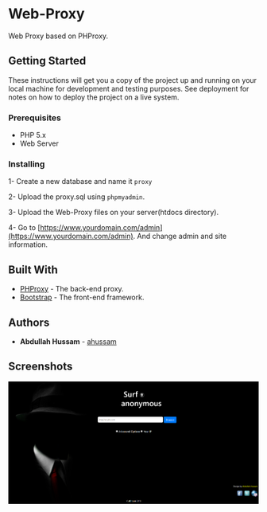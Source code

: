# Web-Proxy 

Web Proxy based on PHProxy.

## Getting Started

These instructions will get you a copy of the project up and running on your local machine for development and testing purposes. See deployment for notes on how to deploy the project on a live system.

### Prerequisites

* PHP 5.x
* Web Server 


### Installing

1- Create a new database and name it `proxy`

2- Upload the proxy.sql using `phpmyadmin`.

3- Upload the Web-Proxy files on your server(htdocs directory).

4- Go to [https://www.yourdomain.com/admin](https://www.yourdomain.com/admin). And change admin and site information. 


## Built With

* [PHProxy](https://sourceforge.net/projects/poxy/) - The back-end proxy. 
* [Bootstrap](https://sourceforge.net/projects/poxy/) - The front-end framework.
 

## Authors

* **Abdullah Hussam** - [ahussam](https://github.com/ahussam)

## Screenshots 


![SS](/img/screenshot.png)

